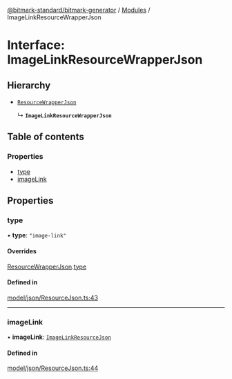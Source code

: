 [@bitmark-standard/bitmark-generator](../API.md) / [Modules](../modules.md) / ImageLinkResourceWrapperJson

# Interface: ImageLinkResourceWrapperJson

## Hierarchy

- [`ResourceWrapperJson`](ResourceWrapperJson.md)

  ↳ **`ImageLinkResourceWrapperJson`**

## Table of contents

### Properties

- [type](ImageLinkResourceWrapperJson.md#type)
- [imageLink](ImageLinkResourceWrapperJson.md#imageLink)

## Properties

### type

• **type**: ``"image-link"``

#### Overrides

[ResourceWrapperJson](ResourceWrapperJson.md).[type](ResourceWrapperJson.md#type)

#### Defined in

[model/json/ResourceJson.ts:43](https://github.com/getMoreBrain/bitmark-generator/blob/a7a40de/src/model/json/ResourceJson.ts#L43)

___

### imageLink

• **imageLink**: [`ImageLinkResourceJson`](ImageLinkResourceJson.md)

#### Defined in

[model/json/ResourceJson.ts:44](https://github.com/getMoreBrain/bitmark-generator/blob/a7a40de/src/model/json/ResourceJson.ts#L44)
